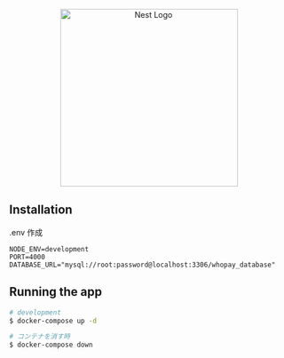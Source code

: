 <p align="center">
  <a href="http://nestjs.com/" target="blank"><img src="https://nestjs.com/img/logo_text.svg" width="320" alt="Nest Logo" /></a>
</p>

## Installation

.env 作成

```
NODE_ENV=development
PORT=4000
DATABASE_URL="mysql://root:password@localhost:3306/whopay_database"
```

## Running the app

```bash
# development
$ docker-compose up -d

# コンテナを消す時
$ docker-compose down
```
